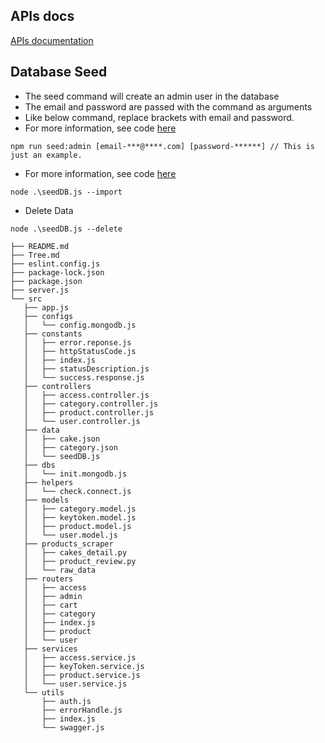 ## APIs docs
[APIs documentation](https://documenter.getpostman.com/view/30706098/2sA3rzLszY)

## Database Seed

* The seed command will create an admin user in the database
* The email and password are passed with the command as arguments
* Like below command, replace brackets with email and password.
* For more information, see code [here](src/utils/seed.js)

```
npm run seed:admin [email-***@****.com] [password-******] // This is just an example.
```

* For more information, see code [here](src/data/seedDB.js)

```
node .\seedDB.js --import

```
* Delete Data
```
node .\seedDB.js --delete

```

 ```
├── README.md
├── Tree.md
├── eslint.config.js
├── package-lock.json
├── package.json
├── server.js
└── src
    ├── app.js
    ├── configs
    │   └── config.mongodb.js
    ├── constants
    │   ├── error.reponse.js
    │   ├── httpStatusCode.js
    │   ├── index.js
    │   ├── statusDescription.js
    │   └── success.response.js
    ├── controllers
    │   ├── access.controller.js
    │   ├── category.controller.js
    │   ├── product.controller.js
    │   └── user.controller.js
    ├── data
    │   ├── cake.json
    │   ├── category.json
    │   └── seedDB.js
    ├── dbs
    │   └── init.mongodb.js
    ├── helpers
    │   └── check.connect.js
    ├── models
    │   ├── category.model.js
    │   ├── keytoken.model.js
    │   ├── product.model.js
    │   └── user.model.js
    ├── products_scraper
    │   ├── cakes_detail.py
    │   ├── product_review.py
    │   └── raw_data
    ├── routers
    │   ├── access
    │   ├── admin
    │   ├── cart
    │   ├── category
    │   ├── index.js
    │   ├── product
    │   └── user
    ├── services
    │   ├── access.service.js
    │   ├── keyToken.service.js
    │   ├── product.service.js
    │   └── user.service.js
    └── utils
        ├── auth.js
        ├── errorHandle.js
        ├── index.js
        └── swagger.js
```
